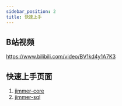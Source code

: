 ```yaml
---
sidebar_position: 2
title: 快速上手
---
```


## B站视频

https://www.bilibili.com/video/BV1kd4y1A7K3

## 快速上手页面

1. [jimmer-core](./jimmer-core/usage.mdx)
2. [jimmer-sql](./jimmer-sql/usage.mdx)